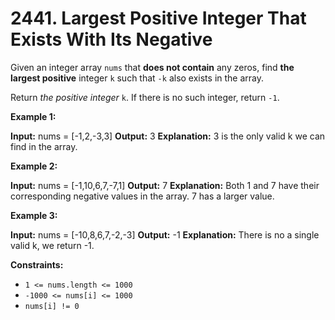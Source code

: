 # 2441. Largest Positive Integer That Exists With Its Negative 

Given an integer array `nums` that **does not contain** any zeros, find **the largest positive** integer `k` such that `-k` also exists in the array.

Return _the positive integer_ `k`. If there is no such integer, return `-1`.

**Example 1:**

**Input:** nums = [-1,2,-3,3]
**Output:** 3
**Explanation:** 3 is the only valid k we can find in the array.

**Example 2:**

**Input:** nums = [-1,10,6,7,-7,1]
**Output:** 7
**Explanation:** Both 1 and 7 have their corresponding negative values in the array. 7 has a larger value.

**Example 3:**

**Input:** nums = [-10,8,6,7,-2,-3]
**Output:** -1
**Explanation:** There is no a single valid k, we return -1.

**Constraints:**

- `1 <= nums.length <= 1000`
- `-1000 <= nums[i] <= 1000`
- `nums[i] != 0`